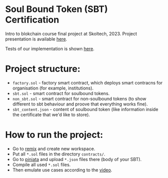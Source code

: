 # Soul Bound Token (SBT) Certification
Intro to blokchain course final project at Skoltech, 2023.
Project presentation is available [here](https://docs.google.com/presentation/d/1X6dpyW0HeA-SIlquT45p1n_6wD9WMzO8FsND4YKSvC0/edit#slide=id.p).   

Tests of our implementation is shown [here](https://www.youtube.com/watch?v=kFxcmHqjVS4&ab_channel=DmitriiMasnyi).
# Project structure:
* ```factory.sol``` - factory smart contract, which deploys smart contracns for organisation (for example, institutions).
* ```sbt.sol``` - smart contract for soulbound tokens.
* ```non_sbt.sol``` - smart contract for non-soulbound tokens (to show different to sbt behaviour and proove that everything works fine).
* ```sbt_content.json``` - content of soulbound token (like information inside the certificate that we'd like to store).

# How to run the project:
* Go to [remix](https://remix.ethereum.org/) and create new workspace.
* Put all ```*.sol``` files in the directory ```contracts/```.
* Go to [piniata](https://app.pinata.cloud/pinmanager) and upload ```*.json``` files there (body of your SBT).
* Compile all used ```*.sol``` files.
* Then emulate use cases according to the [video](https://youtu.be/kFxcmHqjVS4).

